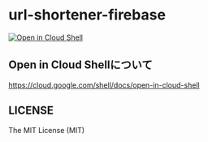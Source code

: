 # url-shortener-firebase
[![Open in Cloud Shell](http://gstatic.com/cloudssh/images/open-btn.svg)](https://console.cloud.google.com/cloudshell/editor?cloudshell_git_repo=https%3A%2F%2Fgithub.com%2Fkappa0923%2Furl-shortener-firebase.git)

## Open in Cloud Shellについて
https://cloud.google.com/shell/docs/open-in-cloud-shell

## LICENSE
The MIT License (MIT)